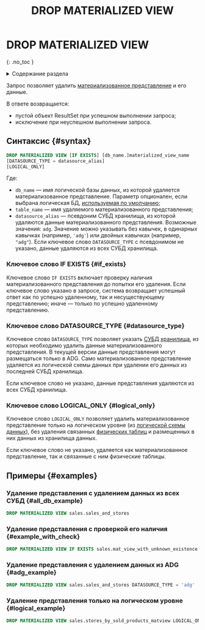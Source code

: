 ﻿---
layout: default
title: DROP MATERIALIZED VIEW
nav_order: 19
parent: Запросы SQL+
grand_parent: Справочная информация
has_children: false
has_toc: false
---

# DROP MATERIALIZED VIEW
{: .no_toc }

<details markdown="block">
  <summary>
    Содержание раздела
  </summary>
  {: .text-delta }
1. TOC
{:toc}
</details>

Запрос позволяет удалить [материализованное представление](../../../overview/main_concepts/materialized_view/materialized_view.md) 
и его данные. 

В ответе возвращается:
*   пустой объект ResultSet при успешном выполнении запроса;
*   исключение при неуспешном выполнении запроса.

## Синтаксис {#syntax}

```sql
DROP MATERIALIZED VIEW [IF EXISTS] [db_name.]materialized_view_name
[DATASOURCE_TYPE = datasource_alias]
[LOGICAL_ONLY]
```

Где:
*   `db_name` — имя логической базы данных, из которой удаляется материализованное представление. 
    Параметр опционален, если выбрана логическая БД, [используемая по умолчанию](../../../working_with_system/other_features/default_db_set-up/default_db_set-up.md);
*   `table_name` — имя удаляемого материализованного представления;
*   `datasource_alias` — псевдоним СУБД хранилища, из которой удаляются данные материализованного представления. 
    Возможные значения: `adg`. Значение можно указывать без кавычек, в одинарных кавычках 
    (например, `'adg'`) или двойных кавычках (например, `"adg"`). Если ключевое слово `DATASOURCE_TYPE` 
    с псевдонимом не указано, данные удаляются из всех СУБД хранилища.

### Ключевое слово IF EXISTS {#if_exists}

Ключевое слово `IF EXISTS` включает проверку наличия материализованного представления до попытки 
его удаления. Если ключевое слово указано в запросе, система возвращает успешный ответ как по успешно
удаленному, так и несуществующему представлению; иначе — только по успешно удаленному представлению.

### Ключевое слово DATASOURCE_TYPE {#datasource_type}

Ключевое слово `DATASOURCE_TYPE` позволяет указать [СУБД](../../../introduction/supported_DBMS/supported_DBMS.md)
[хранилища](../../../overview/main_concepts/data_storage/data_storage.md), из которых необходимо
удалить данные материализованного представления. В текущей версии данные представления могут размещаться 
только в ADG. Само материализованное представление удаляется из логической схемы данных при удалении 
его данных из последней СУБД хранилища.

Если ключевое слово не указано, данные представления удаляются из всех СУБД хранилища.

### Ключевое слово LOGICAL_ONLY {#logical_only}

Ключевое слово `LOGICAL_ONLY` позволяет удалить материализованное представление только на логическом уровне
(из [логической схемы данных](../../../overview/main_concepts/logical_schema/logical_schema.md)), без
удаления связанных [физических таблиц](../../../overview/main_concepts/physical_table/physical_table.md)
и размещенных в них данных из хранилища данных.

Если ключевое слово не указано, удаляется как материализованное представление, так и связанные с ним 
физические таблицы.

## Примеры {#examples}

### Удаление представления с удалением данных из всех СУБД {#all_db_example}

```sql
DROP MATERIALIZED VIEW sales.sales_and_stores
```

### Удаление представления с проверкой его наличия {#example_with_check}

```sql
DROP MATERIALIZED VIEW IF EXISTS sales.mat_view_with_unknown_existence
```

### Удаление представления с удалением данных из ADG {#adg_example}

```sql
DROP MATERIALIZED VIEW sales.sales_and_stores DATASOURCE_TYPE = 'adg'
```

### Удаление представления только на логическом уровне {#logical_example}

```sql
DROP MATERIALIZED VIEW sales.stores_by_sold_products_matview LOGICAL_ONLY
```